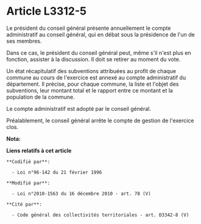 # Article L3312-5

Le président du conseil général présente annuellement le compte administratif au conseil général, qui en débat sous la
présidence de l'un de ses membres.

Dans ce cas, le président du conseil général peut, même s'il n'est plus en fonction, assister à la discussion. Il doit se
retirer au moment du vote.

Un état récapitulatif des subventions attribuées au profit de chaque commune au cours de l'exercice est annexé au compte
administratif du département. Il précise, pour chaque commune, la liste et l'objet des subventions, leur montant total et le
rapport entre ce montant et la population de la commune.

Le compte administratif est adopté par le conseil général.

Préalablement, le conseil général arrête le compte de gestion de l'exercice clos.

**Nota:**



**Liens relatifs à cet article**

	**Codifié par**:

	  - Loi n°96-142 du 21 février 1996

	**Modifié par**:

	  - Loi n°2010-1563 du 16 décembre 2010 - art. 78 (V)

	**Cité par**:

	  - Code général des collectivités territoriales - art. D3342-8 (V)
